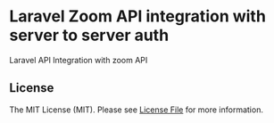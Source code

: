 # Laravel Zoom API integration with server to server auth

Laravel API Integration with zoom API

## License

The MIT License (MIT). Please see [License File](LICENSE.md) for more information.
